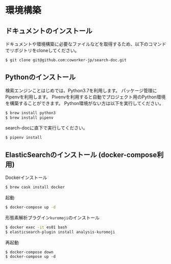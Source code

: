 # 環境構築
 
## ドキュメントのインストール
ドキュメントや環境構築に必要なファイルなどを取得するため、以下のコマンドでリポジトリをcloneしてください。

```bash
$ git clone git@github.com:coworker-jp/search-doc.git
``` 
 
## Pythonのインストール
検索エンジンことはじめでは、Python3.7を利用します。
パッケージ管理にPipenvを利用します。
Pivenvを利用すると自動でプロジェクト用のPython環境を構築することができます。
Python環境がない方は以下を実行してください。

```bash
$ brew install python3
$ brew install pipenv 
```

search-docに直下で実行してください。
```bash
$ pipenv install
```

## ElasticSearchのインストール (docker-compose利用)
Dockerインストール
```bash
$ brew cask install docker
```

起動
```bash
$ docker-compose up -d
```

形態素解析プラグイン`kuromoji`のインストール
```bash
$ docker exec -it es01 bash
$ elasticsearch-plugin install analysis-kuromoji
```

再起動
```
$ docker-compose down
$ docker-compose up -d
```